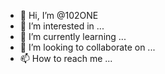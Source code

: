 - 👋 Hi, I’m @102ONE
- 👀 I’m interested in ...
- 🌱 I’m currently learning ...
- 💞️ I’m looking to collaborate on ...
- 📫 How to reach me ...

<!---
102ONE/102ONE is a ✨ special ✨ repository because its `README.md` (this file) appears on your GitHub profile.
You can click the Preview link to take a look at your changes.
--->
